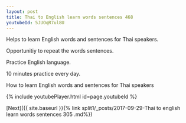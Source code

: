 ```yaml
---
layout: post
title: Thai to English learn words sentences 468 
youtubeId: 5JUOqR7ul8U
---
```

 
 
Helps to learn English words and sentences for Thai speakers.

Opportunitiy to repeat the words sentences. 

Practice English language. 
 
10 minutes practice every day. 
 
How to learn English words and sentences for Thai speakers 
 
{% include youtubePlayer.html id=page.youtubeId %}
 
 
[Next]({{ site.baseurl }}{% link  split1/_posts/2017-09-29-Thai to english learn words sentences 305 .md%})
 
